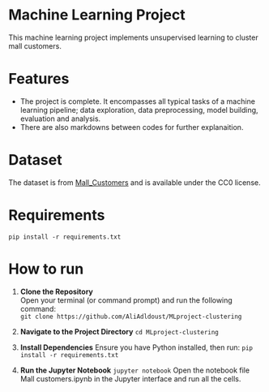 # Machine Learning Project

This machine learning project implements unsupervised learning to cluster mall customers.

# Features

- The project is complete. It encompasses all typical tasks of a machine learning pipeline; data exploration, data preprocessing, model building, evaluation and analysis.
- There are also markdowns between codes for further explanaition.

# Dataset

The dataset is from [Mall_Customers](https://www.kaggle.com/datasets/shwetabh123/mall-customers?resource=download) and is available under the CC0 license.

# Requirements

`pip install -r requirements.txt`

# How to run

1. **Clone the Repository**  
Open your terminal (or command prompt) and run the following command:  
`git clone https://github.com/AliAdldoust/MLproject-clustering`

2. **Navigate to the Project Directory**
`cd MLproject-clustering`

3. **Install Dependencies**
Ensure you have Python installed, then run:
`pip install -r requirements.txt`

4. **Run the Jupyter Notebook**
`jupyter notebook`
Open the notebook file Mall customers.ipynb in the Jupyter interface and run all the cells.
